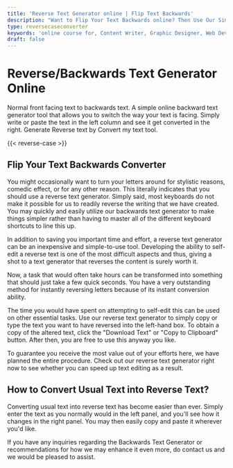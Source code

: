 ```yaml
---
title: 'Reverse Text Generator online | Flip Text Backwards'
description: "Want to Flip Your Text Backwards online? Then Use Our Simple to Use Online Free and Quick Reverse Text Generator Here. reverse number lookup, reverse font lookup"
type: reversecaseconverter
keywords: 'online course for, Content Writer, Graphic Designer, Web Developer, Software Engineer, Frontend Developer graphic designer, UI designer, digital marketing'
draft: false
---
```


# Reverse/Backwards Text Generator Online

Normal front facing text to backwards text. A simple online backward text generator tool that allows you to switch the way your text is facing. Simply write or paste the text in the left column and see it get converted in the right. Generate Reverse text by Convert my text tool.


{{< reverse-case >}}

## Flip Your Text Backwards Converter

You might occasionally want to turn your letters around for stylistic reasons, comedic effect, or for any other reason. This literally indicates that you should use a reverse text generator. Simply said, most keyboards do not make it possible for us to readily reverse the writing that we have created. You may quickly and easily utilize our backwards text generator to make things simpler rather than having to master all of the different keyboard shortcuts to line this up.

In addition to saving you important time and effort, a reverse text generator can be an inexpensive and simple-to-use tool. Developing the ability to self-edit a reverse text is one of the most difficult aspects and thus, giving a shot to a text generator that reverses the content is surely worth it. 

Now, a task that would often take hours can be transformed into something that should just take a few quick seconds. You have a very outstanding method for instantly reversing letters because of its instant conversion ability. 

The time you would have spent on attempting to self-edit this can be used on other essential tasks. Use our reverse text generator to simply copy or type the text you want to have reversed into the left-hand box. To obtain a copy of the altered text, click the "Download Text" or "Copy to Clipboard" button. After then, you are free to use this anyway you like.

To guarantee you receive the most value out of your efforts here, we have planned the entire procedure. Check out our reverse text generator right now to see whether you can speed up text editing as a result.

## How to Convert Usual Text into Reverse Text?
Converting usual text into reverse text has become easier than ever. Simply enter the text as you normally would in the left panel, and you'll see how it changes in the right panel. You may then easily copy and paste it wherever you'd like.

If you have any inquiries regarding the Backwards Text Generator or recommendations for how we may enhance it even more, do contact us and we would be pleased to assist.
